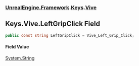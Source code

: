### [UnrealEngine.Framework](UnrealEngine_Framework.md 'UnrealEngine.Framework').[Keys](Keys.md 'UnrealEngine.Framework.Keys').[Vive](Keys_Vive.md 'UnrealEngine.Framework.Keys.Vive')
## Keys.Vive.LeftGripClick Field
```csharp
public const string LeftGripClick = Vive_Left_Grip_Click;
```
#### Field Value
[System.String](https://docs.microsoft.com/en-us/dotnet/api/System.String 'System.String')

